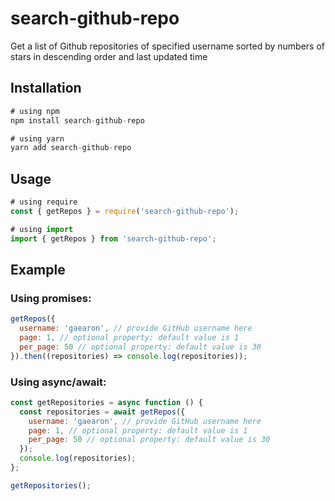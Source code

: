 # search-github-repo

Get a list of Github repositories of specified username sorted by numbers of stars in descending order and last updated time

## Installation

```js
# using npm
npm install search-github-repo

# using yarn
yarn add search-github-repo
```

## Usage

```js
# using require
const { getRepos } = require('search-github-repo');

# using import
import { getRepos } from 'search-github-repo';
```

## Example

### Using promises:

```js
getRepos({
  username: 'gaearon', // provide GitHub username here
  page: 1, // optional property: default value is 1
  per_page: 50 // optional property: default value is 30
}).then((repositories) => console.log(repositories));
```

### Using async/await:

```js
const getRepositories = async function () {
  const repositories = await getRepos({
    username: 'gaearon', // provide GitHub username here
    page: 1, // optional property: default value is 1
    per_page: 50 // optional property: default value is 30
  });
  console.log(repositories);
};

getRepositories();
```

